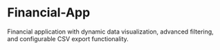 # Financial-App
Financial application with dynamic data visualization, advanced filtering, and configurable CSV export functionality.
